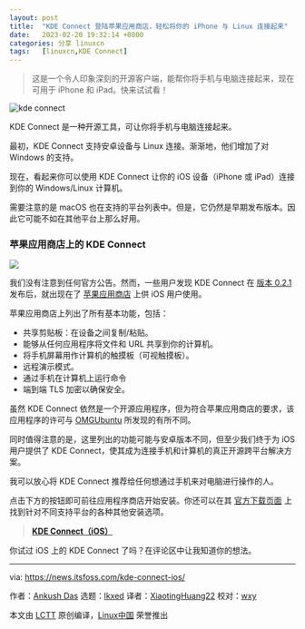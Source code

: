 ```yaml
---
layout: post
title:	"KDE Connect 登陆苹果应用商店，轻松将你的 iPhone 与 Linux 连接起来"
date:	2023-02-20 19:32:14 +0800 
categories:	分享 linuxcn 
tags:	[linuxcn,KDE Connect]
---
```




> 
> 这是一个令人印象深刻的开源客户端，能帮你将手机与电脑连接起来，现在可用于 iPhone 和 iPad。快来试试看！
> 
> 
> 


![kde connect](/Asserts/Images//attachment/album/202302/20/193204te9zlibloco9btec.jpg)


KDE Connect 是一种开源工具，可让你将手机与电脑连接起来。


最初，KDE Connect 支持安卓设备与 Linux 连接。渐渐地，他们增加了对 Windows 的支持。


现在，看起来你可以使用 KDE Connect 让你的 iOS 设备（iPhone 或 iPad）连接到你的 Windows/Linux 计算机。


需要注意的是 macOS 也在支持的平台列表中。但是，它仍然是早期发布版本。因此它可能不如在其他平台上那么好用。


### 苹果应用商店上的 KDE Connect


![](/Asserts/Images//attachment/album/202302/20/193214yjppzm5s3jdf3353.jpg)


我们没有注意到任何官方公告。然而，一些用户发现 KDE Connect 在 [版本 0.2.1](https://invent.kde.org/network/kdeconnect-ios/-/commit/43d2ecbbb7e4e70274849f5ec987721318eb9f57) 发布后，就出现在了 [苹果应用商店](https://apps.apple.com/id/app/kde-connect/id1580245991) 上供 iOS 用户使用。


苹果应用商店上列出了所有基本功能，包括：


* 共享剪贴板：在设备之间复制/粘贴。
* 能够从任何应用程序将文件和 URL 共享到你的计算机。
* 将手机屏幕用作计算机的触摸板（可视触摸板）。
* 远程演示模式。
* 通过手机在计算机上运行命令
* 端到端 TLS 加密以确保安全。


虽然 KDE Connect 依然是一个开源应用程序，但为符合苹果应用商店的要求，该应用程序的许可与 [OMGUbuntu](https://www.omgubuntu.co.uk/2022/05/kde-connect-iphone-app-available) 所发现的有所不同。


同时值得注意的是，这里列出的功能可能与安卓版本不同，但至少我们终于为 iOS 用户提供了 KDE Connect，使其成为连接手机和计算机的真正开源跨平台解决方案。


我可以放心将 KDE Connect 推荐给任何想通过手机来对电脑进行操作的人。


点击下方的按钮即可前往应用程序商店开始安装。你还可以在其 [官方下载页面](https://kdeconnect.kde.org/download.html) 上找到针对不同支持平台的各种其他安装选项。



> 
> **[KDE Connect（iOS）](https://apps.apple.com/id/app/kde-connect/id1580245991)**
> 
> 
> 


你试过 iOS 上的 KDE Connect 了吗？在评论区中让我知道你的想法。




---


via: <https://news.itsfoss.com/kde-connect-ios/>


作者：[Ankush Das](https://news.itsfoss.com/author/ankush/) 选题：[lkxed](https://github.com/lkxed) 译者：[XiaotingHuang22](https://github.com/XiaotingHuang22) 校对：[wxy](https://github.com/wxy)


本文由 [LCTT](https://github.com/LCTT/TranslateProject) 原创编译，[Linux中国](https://linux.cn/) 荣誉推出
